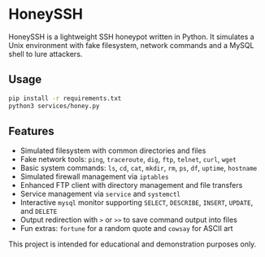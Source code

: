 # HoneySSH

HoneySSH is a lightweight SSH honeypot written in Python. It simulates a Unix environment with fake filesystem, network commands and a MySQL shell to lure attackers.

## Usage

```bash
pip install -r requirements.txt
python3 services/honey.py
```

## Features

- Simulated filesystem with common directories and files
- Fake network tools: `ping`, `traceroute`, `dig`, `ftp`, `telnet`, `curl`, `wget`
- Basic system commands: `ls`, `cd`, `cat`, `mkdir`, `rm`, `ps`, `df`, `uptime`, `hostname`
- Simulated firewall management via `iptables`
- Enhanced FTP client with directory management and file transfers
- Service management via `service` and `systemctl`
- Interactive `mysql` monitor supporting `SELECT`, `DESCRIBE`, `INSERT`, `UPDATE`, and `DELETE`
- Output redirection with `>` or `>>` to save command output into files
- Fun extras: `fortune` for a random quote and `cowsay` for ASCII art

This project is intended for educational and demonstration purposes only.
